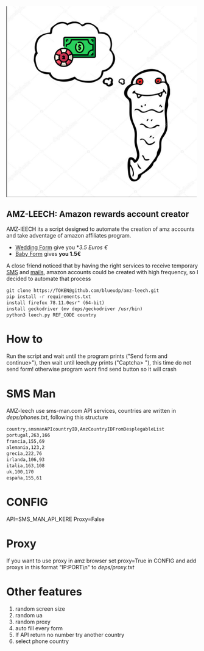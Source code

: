 <img src="amz.jpg" alt="leech" width="500" height="500">

## AMZ-LEECH: Amazon rewards account creator

AMZ-lEECH its a script designed to automate the creation of amz accounts and take adventage of amazon affiliates program.

* [Wedding Form](http://www.amazon.es/wedding?tag=) give you **3.5 Euros €*
* [Baby Form](http://www.amazon.es/baby-reg/homepage?tag=)  gives **you 1.5€**

A close friend noticed that by having the right services to receive temporary [SMS](https://sms-man.com) and [mails](https://www.byom.de), amazon accounts could be created with high frequency, so I decided to automate that process

```
git clone https://TOKEN@github.com/blueudp/amz-leech.git
pip install -r requirements.txt
install firefox 78.11.0esr" (64-bit)
install geckodriver (mv deps/geckodriver /usr/bin)
python3 leech.py REF_CODE country

```

# How to

Run the script and wait until the program prints ("Send form and continue>"), then wait until leech.py prints ("Captcha> "), this time do not send form! otherwise program wont find send button so it will crash

# SMS Man

AMZ-leech use sms-man.com API services, countries are written in *deps/phones.txt*, following this structure

```
country,smsmanAPIcountryID,AmzCountryIDFromDesplegableList
portugal,263,166
francia,155,69
alemania,123,2
grecia,222,76
irlanda,106,93
italia,163,108
uk,100,170
españa,155,61

```
# CONFIG
API=SMS_MAN_API_KERE
Proxy=False

# Proxy
If you want to use proxy in amz browser set proxy=True in CONFIG and add proxys in this format "IP:PORT\n" to *deps/proxy.txt*

# Other features

1. random screen size
2. random ua
3. random proxy
4. auto fill every form
5. If API return no number try another country
6. select phone country
